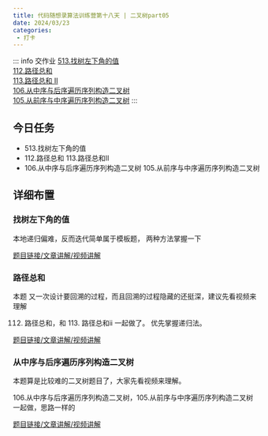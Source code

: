 ```yaml
---
title: 代码随想录算法训练营第十八天 | 二叉树part05
date: 2024/03/23
categories:
 - 打卡
---
```

::: info 交作业
[513.找树左下角的值](/blogs/algorithm/leetcode513.md)<br/>
[112.路径总和](/blogs/algorithm/leetcode112.md)<br/>
[113.路径总和 II](/blogs/algorithm/leetcode113.md)<br/>
[106.从中序与后序遍历序列构造二叉树](/blogs/algorithm/leetcode106.md)<br/>
[105.从前序与中序遍历序列构造二叉树](/blogs/algorithm/leetcode105.md)
:::

## 今日任务
- 513.找树左下角的值
- 112.路径总和 113.路径总和II
- 106.从中序与后序遍历序列构造二叉树 105.从前序与中序遍历序列构造二叉树

## 详细布置
### 找树左下角的值  
本地递归偏难，反而迭代简单属于模板题， 两种方法掌握一下 

[题目链接/文章讲解/视频讲解](https://programmercarl.com/0513.%E6%89%BE%E6%A0%91%E5%B7%A6%E4%B8%8B%E8%A7%92%E7%9A%84%E5%80%BC.html)

### 路径总和
本题 又一次设计要回溯的过程，而且回溯的过程隐藏的还挺深，建议先看视频来理解 

112. 路径总和，和 113. 路径总和ii 一起做了。 优先掌握递归法。

[题目链接/文章讲解/视频讲解](https://programmercarl.com/0112.%E8%B7%AF%E5%BE%84%E6%80%BB%E5%92%8C.html)

### 从中序与后序遍历序列构造二叉树
本题算是比较难的二叉树题目了，大家先看视频来理解。 

106.从中序与后序遍历序列构造二叉树，105.从前序与中序遍历序列构造二叉树 一起做，思路一样的

[题目链接/文章讲解/视频讲解](https://programmercarl.com/0106.%E4%BB%8E%E4%B8%AD%E5%BA%8F%E4%B8%8E%E5%90%8E%E5%BA%8F%E9%81%8D%E5%8E%86%E5%BA%8F%E5%88%97%E6%9E%84%E9%80%A0%E4%BA%8C%E5%8F%89%E6%A0%91.html)
